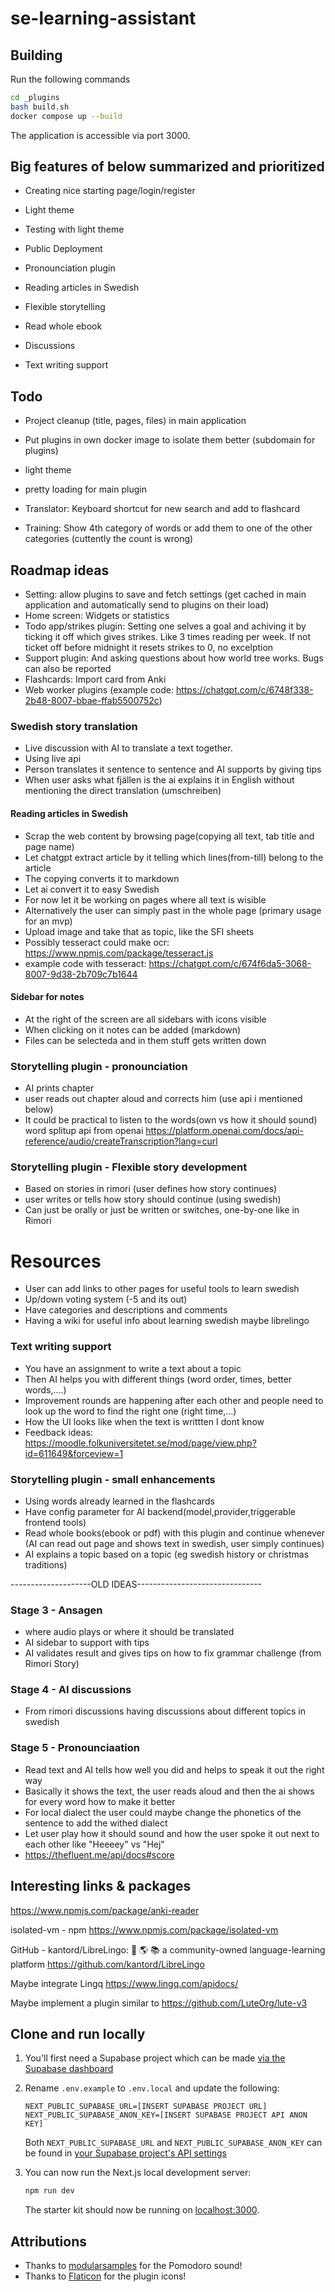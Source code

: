 # se-learning-assistant

## Building

Run the following commands

```bash
cd _plugins
bash build.sh
docker compose up --build
```

The application is accessible via port 3000.

## Big features of below summarized and prioritized

- Creating nice starting page/login/register
- Light theme
- Testing with light theme
- Public Deployment

- Pronounciation plugin
- Reading articles in Swedish
- Flexible storytelling
- Read whole ebook
- Discussions
- Text writing support

## Todo

- Project cleanup (title, pages, files) in main application
- Put plugins in own docker image to isolate them better (subdomain for plugins)

- light theme
- pretty loading for main plugin
- Translator: Keyboard shortcut for new search and add to flashcard
- Training: Show 4th category of words or add them to one of the other categories (cuttently the count is wrong)

## Roadmap ideas
- Setting: allow plugins to save and fetch settings (get cached in main application and automatically send to plugins on their load)
- Home screen: Widgets or statistics
- Todo app/strikes plugin: Setting one selves a goal and achiving it by ticking it off which gives strikes. Like 3 times reading per week. If not ticket off before midnight it resets strikes to 0, no excelption
- Support plugin: And asking questions about how world tree works. Bugs can also be reported
- Flashcards: Import card from Anki
- Web worker plugins (example code: https://chatgpt.com/c/6748f338-2b48-8007-bbae-ffab5500752c)

### Swedish story translation

- Live discussion with AI to translate a text together.
- Using live api
- Person translates it sentence to sentence and AI supports by giving tips
- When user asks what fjällen is the ai explains it in English without mentioning the direct translation (umschreiben)

#### Reading articles in Swedish

- Scrap the web content by browsing page(copying all text, tab title and page name)
- Let chatgpt extract article by it telling which lines(from-till) belong to the article
- The copying converts it to markdown
- Let ai convert it to easy Swedish
- For now let it be working on pages where all text is wisible
- Alternatively the user can simply past in the whole page (primary usage for an mvp)
- Upload image and take that as topic, like the SFI sheets
- Possibly tesseract could make ocr: https://www.npmjs.com/package/tesseract.js
- example code with tesseract: https://chatgpt.com/c/674f6da5-3068-8007-9d38-2b709c7b1644

#### Sidebar for notes

- At the right of the screen are all sidebars with icons visible
- When clicking on it notes can be added (markdown)
- Files can be selecteda and in them stuff gets written down

### Storytelling plugin - pronounciation

- AI prints chapter
- user reads out chapter aloud and corrects him (use api i mentioned below)
- It could be practical to listen to the words(own vs how it should sound) word splitup api from openai https://platform.openai.com/docs/api-reference/audio/createTranscription?lang=curl

### Storytelling plugin - Flexible story development

- Based on stories in rimori (user defines how story continues)
- user writes or tells how story should continue (using swedish)
- Can just be orally or just be written or switches, one-by-one like in Rimori

# Resources

- User can add links to other pages for useful tools to learn swedish
- Up/down voting system (-5 and its out)
- Have categories and descriptions and comments
- Having a wiki for useful info about learning swedish maybe librelingo

### Text writing support

- You have an assignment to write a text about a topic
- Then AI helps you with different things (word order, times, better words,....)
- Improvement rounds are happening after each other and people need to look up the word to find the right one (right time,...)
- How the UI looks like when the text is writtten I dont know
- Feedback ideas: https://moodle.folkuniversitetet.se/mod/page/view.php?id=611649&forceview=1

### Storytelling plugin - small enhancements

- Using words already learned in the flashcards
- Have config parameter for AI backend(model,provider,triggerable frontend tools)
- Read whole books(ebook or pdf) with this plugin and continue whenever (AI can read out page and shows text in swedish, user simply continues)
- AI explains a topic based on a topic (eg swedish history or christmas traditions)


--------------------OLD IDEAS-------------------------------

### Stage 3 - Ansagen

- where audio plays or where it should be translated
- AI sidebar to support with tips
- AI validates result and gives tips on how to fix grammar challenge (from Rimori Story)

### Stage 4 - AI discussions

- From rimori discussions having discussions about different topics in swedish

### Stage 5 - Pronounciaation

- Read text and AI tells how well you did and helps to speak it out the right way
- Basically it shows the text, the user reads aloud and then the ai shows for every word how to make it better
- For local dialect the user could maybe change the phonetics of the sentence to add the withed dialect
- Let user play how it should sound and how the user spoke it out next to each other like "Heeeey" vs "Hej"
- https://thefluent.me/api/docs#score


## Interesting links & packages

https://www.npmjs.com/package/anki-reader

isolated-vm - npm
https://www.npmjs.com/package/isolated-vm

GitHub - kantord/LibreLingo: 🐢 🌎 📚 a community-owned language-learning platform
https://github.com/kantord/LibreLingo

Maybe integrate Lingq https://www.lingq.com/apidocs/

Maybe implement a plugin similar to https://github.com/LuteOrg/lute-v3


## Clone and run locally

1. You'll first need a Supabase project which can be made [via the Supabase dashboard](https://database.new)

2. Rename `.env.example` to `.env.local` and update the following:

   ```
   NEXT_PUBLIC_SUPABASE_URL=[INSERT SUPABASE PROJECT URL]
   NEXT_PUBLIC_SUPABASE_ANON_KEY=[INSERT SUPABASE PROJECT API ANON KEY]
   ```

   Both `NEXT_PUBLIC_SUPABASE_URL` and `NEXT_PUBLIC_SUPABASE_ANON_KEY` can be found in [your Supabase project's API settings](https://app.supabase.com/project/_/settings/api)

3. You can now run the Next.js local development server:

   ```bash
   npm run dev
   ```

   The starter kit should now be running on [localhost:3000](http://localhost:3000/).

## Attributions

- Thanks to [modularsamples](https://freesound.org/s/310601/) for the Pomodoro sound!
- Thanks to [Flaticon](https://flaticon.com) for the plugin icons!

